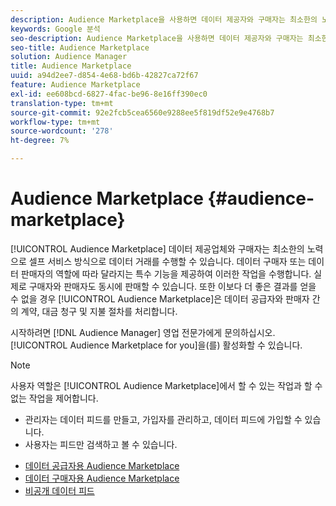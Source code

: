 ```yaml
---
description: Audience Marketplace을 사용하면 데이터 제공자와 구매자는 최소한의 노력으로 셀프 서비스 방식으로 데이터 거래를 수행할 수 있습니다. 데이터 구매자 또는 데이터 판매자의 역할에 따라 달라지는 특수 기능을 제공하여 이러한 작업을 수행합니다. 실제로 구매자와 판매자도 동시에 판매할 수 있습니다. 또한 Audience Marketplace은 데이터 제공업체와 판매자 간의 계약, 대금 청구 및 대금 지불을 처리합니다.
keywords: Google 분석
seo-description: Audience Marketplace을 사용하면 데이터 제공자와 구매자는 최소한의 노력으로 셀프 서비스 방식으로 데이터 거래를 수행할 수 있습니다. 데이터 구매자 또는 데이터 판매자의 역할에 따라 달라지는 특수 기능을 제공하여 이러한 작업을 수행합니다. 실제로 구매자와 판매자도 동시에 판매할 수 있습니다. 또한 Audience Marketplace은 데이터 제공업체와 판매자 간의 계약, 대금 청구 및 대금 지불을 처리합니다.
seo-title: Audience Marketplace
solution: Audience Manager
title: Audience Marketplace
uuid: a94d2ee7-d854-4e68-bd6b-42827ca72f67
feature: Audience Marketplace
exl-id: ee608bcd-6827-4fac-be96-8e16ff390ec0
translation-type: tm+mt
source-git-commit: 92e2fcb5cea6560e9288ee5f819df52e9e4768b7
workflow-type: tm+mt
source-wordcount: '278'
ht-degree: 7%

---
```


# Audience Marketplace {#audience-marketplace}

[!UICONTROL Audience Marketplace] 데이터 제공업체와 구매자는 최소한의 노력으로 셀프 서비스 방식으로 데이터 거래를 수행할 수 있습니다. 데이터 구매자 또는 데이터 판매자의 역할에 따라 달라지는 특수 기능을 제공하여 이러한 작업을 수행합니다. 실제로 구매자와 판매자도 동시에 판매할 수 있습니다. 또한 이보다 더 좋은 결과를 얻을 수 없을 경우 [!UICONTROL Audience Marketplace]은 데이터 공급자와 판매자 간의 계약, 대금 청구 및 지불 절차를 처리합니다.

시작하려면 [!DNL Audience Manager] 영업 전문가에게 문의하십시오. [!UICONTROL Audience Marketplace for you]을(를) 활성화할 수 있습니다.

>[!NOTE]
>
>사용자 역할은 [!UICONTROL Audience Marketplace]에서 할 수 있는 작업과 할 수 없는 작업을 제어합니다.
>
> * 관리자는 데이터 피드를 만들고, 가입자를 관리하고, 데이터 피드에 가입할 수 있습니다.
> * 사용자는 피드만 검색하고 볼 수 있습니다.


* [데이터 공급자용 Audience Marketplace](/help/using/features/audience-marketplace/marketplace-data-providers/marketplace-data-providers.md)
* [데이터 구매자용 Audience Marketplace](/help/using/features/audience-marketplace/marketplace-data-buyers/marketplace-data-buyers.md)
* [비공개 데이터 피드](/help/using/features/audience-marketplace/marketplace-private-feeds.md)
